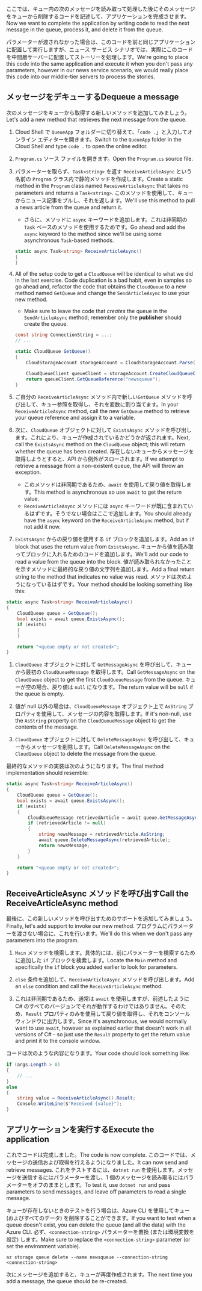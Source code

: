 <span data-ttu-id="5e0c0-101">ここでは、キュー内の次のメッセージを読み取って処理した後にそのメッセージをキューから削除するコードを記述して、アプリケーションを完成させます。</span><span class="sxs-lookup"><span data-stu-id="5e0c0-101">Now we want to complete the application by writing code to read the next message in the queue, process it, and delete it from the queue.</span></span> 

<span data-ttu-id="5e0c0-102">パラメーターが渡されなかった場合は、このコードを前と同じアプリケーションに配置して実行しますが、ニュース サービス シナリオでは、実際にこのコードを中間層サーバーに配置してストーリーを処理します。</span><span class="sxs-lookup"><span data-stu-id="5e0c0-102">We're going to place this code into the same application and execute it when you don't pass any parameters, however in our news service scenario, we would really place this code into our middle-tier servers to process the stories.</span></span>

## <a name="dequeue-a-message"></a><span data-ttu-id="5e0c0-103">メッセージをデキューする</span><span class="sxs-lookup"><span data-stu-id="5e0c0-103">Dequeue a message</span></span>

<span data-ttu-id="5e0c0-104">次のメッセージをキューから取得する新しいメソッドを追加してみましょう。</span><span class="sxs-lookup"><span data-stu-id="5e0c0-104">Let's add a new method that retrieves the next message from the queue.</span></span>

1. <span data-ttu-id="5e0c0-105">Cloud Shell で `QueueApp` フォルダーに切り替えて、「`code .`」と入力してオンライン エディターを開きます。</span><span class="sxs-lookup"><span data-stu-id="5e0c0-105">Switch to the `QueueApp` folder in the Cloud Shell and type `code .` to open the online editor.</span></span>
 
1. <span data-ttu-id="5e0c0-106">`Program.cs` ソース ファイルを開きます。</span><span class="sxs-lookup"><span data-stu-id="5e0c0-106">Open the `Program.cs` source file.</span></span>

1. <span data-ttu-id="5e0c0-107">パラメーターを取らず、`Task<string>` を返す `ReceiveArticleAsync` という名前の `Program` クラス内で静的メソッドを作成します。</span><span class="sxs-lookup"><span data-stu-id="5e0c0-107">Create a static method in the `Program` class named `ReceiveArticleAsync` that takes no parameters and returns a `Task<string>`.</span></span> <span data-ttu-id="5e0c0-108">このメソッドを使用して、キューからニュース記事をプルし、それを返します。</span><span class="sxs-lookup"><span data-stu-id="5e0c0-108">We'll use this method to pull a news article from the queue and return it.</span></span>
    - <span data-ttu-id="5e0c0-109">さらに、メソッドに `async` キーワードを追加します。これは非同期の `Task` ベースのメソッドを使用するためです。</span><span class="sxs-lookup"><span data-stu-id="5e0c0-109">Go ahead and add the `async` keyword to the method since we'll be using some asynchronous `Task`-based methods.</span></span>

    ```csharp
    static async Task<string> ReceiveArticleAsync()
    {
    }

1. All of the setup code to get a `CloudQueue` will be identical to what we did in the last exercise. Code duplication is a bad habit, even in samples so go ahead and, refactor the code that obtains the `CloudQueue` to a new method named `GetQueue` and change the `SendArticleAsync` to use your new method.
     - Make sure to leave the code that _creates_ the queue in the `SendArticleAsync` method; remember only the **publisher** should create the queue.

    ```csharp
    const string ConnectionString = ...;
    // ...

    static CloudQueue GetQueue()
    {
        CloudStorageAccount storageAccount = CloudStorageAccount.Parse(ConnectionString);
    
        CloudQueueClient queueClient = storageAccount.CreateCloudQueueClient();
        return queueClient.GetQueueReference("newsqueue");
    }
    ```
    
1. <span data-ttu-id="5e0c0-110">ご自分の `ReceiveArticleAsync` メソッド内で新しい`GetQueue` メソッドを呼び出して、キュー参照を取得し、それを変数に割り当てます。</span><span class="sxs-lookup"><span data-stu-id="5e0c0-110">In your `ReceiveArticleAsync` method, call the new `GetQueue` method to retrieve your queue reference and assign it to a variable.</span></span>

1. <span data-ttu-id="5e0c0-111">次に、`CloudQueue` オブジェクトに対して `ExistsAsync` メソッドを呼び出します。これにより、キューが作成されているかどうかが返されます。</span><span class="sxs-lookup"><span data-stu-id="5e0c0-111">Next, call the `ExistsAsync` method on the `CloudQueue` object; this will return whether the queue has been created.</span></span> <span data-ttu-id="5e0c0-112">存在しないキューからメッセージを取得しようとすると、API から例外がスローされます。</span><span class="sxs-lookup"><span data-stu-id="5e0c0-112">If we attempt to retrieve a message from a non-existent queue, the API will throw an exception.</span></span>
    - <span data-ttu-id="5e0c0-113">このメソッドは非同期であるため、`await` を使用して戻り値を取得します。</span><span class="sxs-lookup"><span data-stu-id="5e0c0-113">This method is asynchronous so use `await` to get the return value.</span></span>
    - <span data-ttu-id="5e0c0-114">`ReceiveArticleAsync` メソッドには `async` キーワードが既に含まれているはずです。そうでない場合はここで追加します。</span><span class="sxs-lookup"><span data-stu-id="5e0c0-114">You should already have the `async` keyword on the `ReceiveArticleAsync` method, but if not add it now.</span></span>


1. <span data-ttu-id="5e0c0-115">`ExistsAsync` からの戻り値を使用する `if` ブロックを追加します。</span><span class="sxs-lookup"><span data-stu-id="5e0c0-115">Add an `if` block that uses the return value from `ExistsAsync`.</span></span> <span data-ttu-id="5e0c0-116">キューから値を読み取ってブロックに入れるためのコードを追加します。</span><span class="sxs-lookup"><span data-stu-id="5e0c0-116">We'll add our code to read a value from the queue into the block.</span></span> <span data-ttu-id="5e0c0-117">値が読み取られなかったことを示すメソッドに最終的な戻り値の文字列を追加します。</span><span class="sxs-lookup"><span data-stu-id="5e0c0-117">Add a final return string to the method that indicates no value was read.</span></span> <span data-ttu-id="5e0c0-118">メソッドは次のようになっているはずです。</span><span class="sxs-lookup"><span data-stu-id="5e0c0-118">Your method should be looking something like this:</span></span>

```csharp
static async Task<string> ReceiveArticleAsync()
{
    CloudQueue queue = GetQueue();
    bool exists = await queue.ExistsAsync();
    if (exists)
    {
    }

    return "<queue empty or not created>";
}
```

1. <span data-ttu-id="5e0c0-119">`CloudQueue` オブジェクトに対して `GetMessageAsync` を呼び出して、キューから最初の `CloudQueueMessage` を取得します。</span><span class="sxs-lookup"><span data-stu-id="5e0c0-119">Call `GetMessageAsync` on the `CloudQueue` object to get the first `CloudQueueMessage` from the queue.</span></span> <span data-ttu-id="5e0c0-120">キューが空の場合、戻り値は `null` になります。</span><span class="sxs-lookup"><span data-stu-id="5e0c0-120">The return value will be `null` if the queue is empty.</span></span>

1. <span data-ttu-id="5e0c0-121">値が null 以外の場合は、`CloudQueueMessage` オブジェクト上で `AsString` プロパティを使用して、メッセージの内容を取得します。</span><span class="sxs-lookup"><span data-stu-id="5e0c0-121">If it's non-null, use the `AsString` property on the `CloudQueueMessage` object to get the contents of the message.</span></span>

1. <span data-ttu-id="5e0c0-122">`CloudQueue` オブジェクトに対して `DeleteMessageAsync` を呼び出して、キューからメッセージを削除します。</span><span class="sxs-lookup"><span data-stu-id="5e0c0-122">Call `DeleteMessageAsync` on the `CloudQueue` object to delete the message from the queue.</span></span>

<span data-ttu-id="5e0c0-123">最終的なメソッドの実装は次のようになります。</span><span class="sxs-lookup"><span data-stu-id="5e0c0-123">The final method implementation should resemble:</span></span>

```csharp
static async Task<string> ReceiveArticleAsync()
{
    CloudQueue queue = GetQueue();
    bool exists = await queue.ExistsAsync();
    if (exists)
    {
        CloudQueueMessage retrievedArticle = await queue.GetMessageAsync();
        if (retrievedArticle != null)
        {
            string newsMessage = retrievedArticle.AsString;
            await queue.DeleteMessageAsync(retrievedArticle);
            return newsMessage;
        }
    }

    return "<queue empty or not created>";
}
```

## <a name="call-the-receivearticleasync-method"></a><span data-ttu-id="5e0c0-124">ReceiveArticleAsync メソッドを呼び出す</span><span class="sxs-lookup"><span data-stu-id="5e0c0-124">Call the ReceiveArticleAsync method</span></span>

<span data-ttu-id="5e0c0-125">最後に、この新しいメソッドを呼び出すためのサポートを追加してみましょう。</span><span class="sxs-lookup"><span data-stu-id="5e0c0-125">Finally, let's add support to invoke our new method.</span></span> <span data-ttu-id="5e0c0-126">プログラムにパラメーターを渡さない場合に、これを行います。</span><span class="sxs-lookup"><span data-stu-id="5e0c0-126">We'll do this when we don't pass any parameters into the program.</span></span>

1. <span data-ttu-id="5e0c0-127">`Main` メソッドを検索します。具体的には、前にパラメーターを検索するために追加した `if` ブロックを検索します。</span><span class="sxs-lookup"><span data-stu-id="5e0c0-127">Locate the `Main` method and specifically the `if` block you added earlier to look for parameters.</span></span>

1. <span data-ttu-id="5e0c0-128">`else` 条件を追加して、`ReceiveArticleAsync` メソッドを呼び出します。</span><span class="sxs-lookup"><span data-stu-id="5e0c0-128">Add an `else` condition and call the `ReceiveArticleAsync` method.</span></span> 

1. <span data-ttu-id="5e0c0-129">これは非同期であるため、通常は `await` を使用しますが、前述したように C# のすべてのバージョンでそれが動作するわけではありません。そのため、`Result` プロパティのみを使用して戻り値を取得し、それをコンソール ウィンドウに出力します。</span><span class="sxs-lookup"><span data-stu-id="5e0c0-129">Since it's asynchronous, we would normally want to use `await`, however as explained earlier that doesn't work in all versions of C# - so just use the `Result` property to get the return value and print it to the console window.</span></span>

<span data-ttu-id="5e0c0-130">コードは次のような内容になります。</span><span class="sxs-lookup"><span data-stu-id="5e0c0-130">Your code should look something like:</span></span>

```csharp
if (args.Length > 0)
{
    // ...
}
else
{
    string value = ReceiveArticleAsync().Result;
    Console.WriteLine($"Received {value}");
}
```

## <a name="execute-the-application"></a><span data-ttu-id="5e0c0-131">アプリケーションを実行する</span><span class="sxs-lookup"><span data-stu-id="5e0c0-131">Execute the application</span></span>

<span data-ttu-id="5e0c0-132">これでコードは完成しました。</span><span class="sxs-lookup"><span data-stu-id="5e0c0-132">The code is now complete.</span></span> <span data-ttu-id="5e0c0-133">このコードでは、メッセージの送信および取得を行えるようになりました。</span><span class="sxs-lookup"><span data-stu-id="5e0c0-133">It can now send and retrieve messages.</span></span> <span data-ttu-id="5e0c0-134">これをテストするには、`dotnet run` を使用します。メッセージを送信するにはパラメーターを渡し、1 個のメッセージを読み取るにはパラメーターをオフのままとします。</span><span class="sxs-lookup"><span data-stu-id="5e0c0-134">To test it, use `dotnet run` and pass parameters to send messages, and leave off parameters to read a single message.</span></span>

<span data-ttu-id="5e0c0-135">キューが存在しないときのテストを行う場合は、Azure CLI を使用してキュー (およびすべてのデータ) を削除することができます。</span><span class="sxs-lookup"><span data-stu-id="5e0c0-135">If you want to test when a queue doesn't exist, you can delete the queue (and all the data) with the Azure CLI.</span></span> <span data-ttu-id="5e0c0-136">必ず、`<connection-string>` パラメーターを置換 (または環境変数を設定) します。</span><span class="sxs-lookup"><span data-stu-id="5e0c0-136">Make sure to replace the `<connection-string>` parameter (or set the environment variable).</span></span>

```azurecli
az storage queue delete --name newsqueue --connection-string <connection-string> 
```

<span data-ttu-id="5e0c0-137">次にメッセージを追加すると、キューが再度作成されます。</span><span class="sxs-lookup"><span data-stu-id="5e0c0-137">The next time you add a message, the queue should be re-created.</span></span>